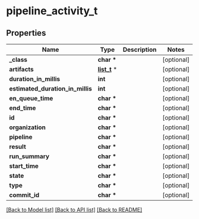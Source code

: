 # pipeline_activity_t

## Properties
Name | Type | Description | Notes
------------ | ------------- | ------------- | -------------
**_class** | **char \*** |  | [optional] 
**artifacts** | [**list_t**](pipeline_activityartifacts.md) \* |  | [optional] 
**duration_in_millis** | **int** |  | [optional] 
**estimated_duration_in_millis** | **int** |  | [optional] 
**en_queue_time** | **char \*** |  | [optional] 
**end_time** | **char \*** |  | [optional] 
**id** | **char \*** |  | [optional] 
**organization** | **char \*** |  | [optional] 
**pipeline** | **char \*** |  | [optional] 
**result** | **char \*** |  | [optional] 
**run_summary** | **char \*** |  | [optional] 
**start_time** | **char \*** |  | [optional] 
**state** | **char \*** |  | [optional] 
**type** | **char \*** |  | [optional] 
**commit_id** | **char \*** |  | [optional] 

[[Back to Model list]](../README.md#documentation-for-models) [[Back to API list]](../README.md#documentation-for-api-endpoints) [[Back to README]](../README.md)


